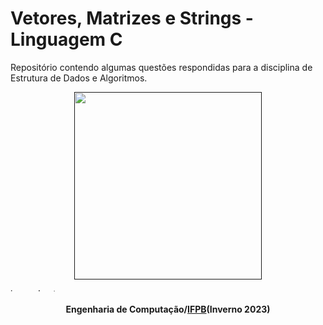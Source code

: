 # Vetores, Matrizes e Strings - Linguagem C
Repositório contendo algumas questões respondidas para a disciplina de Estrutura de Dados e Algoritmos.

<p align="center"> 
<a href="" target="_blank"><img src="https://www.alura.com.br/artigos/assets/hello-world-em-varias-linguagens/imagem1.gif" height="300px" width="300px"/></a>
</p>
<a href="https://imgbox.com/3tZuCnVg" target="_blank"><img src="https://images2.imgbox.com/42/88/3tZuCnVg_o.png" alt="image host" height="5px" width="900px"/></a>
<h4 align="center"> Engenharia de Computação/<a href="https://www.ifpb.edu.br/">IFPB</a>(Inverno 2023) </h4>
